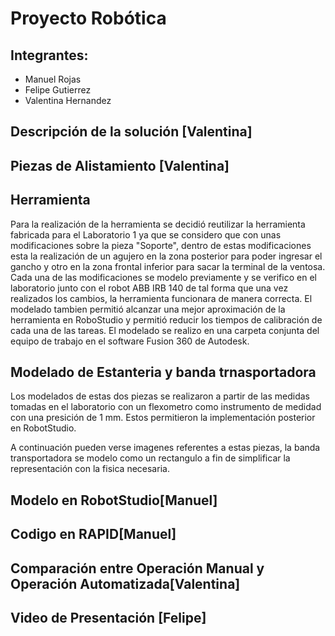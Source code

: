 # Proyecto Robótica

## Integrantes:
* Manuel Rojas
* Felipe Gutierrez
* Valentina Hernandez

## Descripción de la solución [Valentina]
## Piezas de Alistamiento [Valentina]
## Herramienta 
Para la realización de la herramienta se decidió reutilizar la herramienta fabricada para el Laboratorio 1 ya que se considero que con unas modificaciones sobre la pieza "Soporte", dentro de estas modificaciones esta la realización de un agujero en la zona posterior para poder ingresar el gancho y otro en la zona frontal inferior para sacar la terminal de la ventosa.
Cada una de las modificaciones se modelo previamente y se verifico en el laboratorio junto con el robot ABB IRB 140 de tal forma que una vez realizados los cambios, la herramienta funcionara de manera correcta.
El modelado tambien permitió alcanzar una mejor aproximación de la herramienta en RoboStudio y permitió reducir los tiempos de calibración de cada una de las tareas. El modelado se realizo en una carpeta conjunta del equipo de trabajo en el software Fusion 360 de Autodesk.

## Modelado de Estanteria y banda trnasportadora

Los modelados de estas dos piezas se realizaron a partir de las medidas tomadas en el laboratorio con un flexometro como instrumento de medidad con una presición de 1 mm. Estos permitieron la implementación posterior en RobotStudio.

A continuación pueden verse imagenes referentes a estas piezas, la banda transportadora se modelo como un rectangulo a fin de simplificar la representación con la fisica necesaria.

## Modelo en RobotStudio[Manuel]
## Codigo en RAPID[Manuel]
## Comparación entre Operación Manual y Operación Automatizada[Valentina]
## Video de Presentación [Felipe]

## 